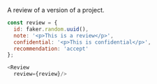 A review of a version of a project.

```js
const review = {
  id: faker.random.uuid(),
  note: '<p>This is a review</p>',
  confidential: '<p>This is confidential</p>',
  recommendation: 'accept'
};

<Review
  review={review}/>
```
